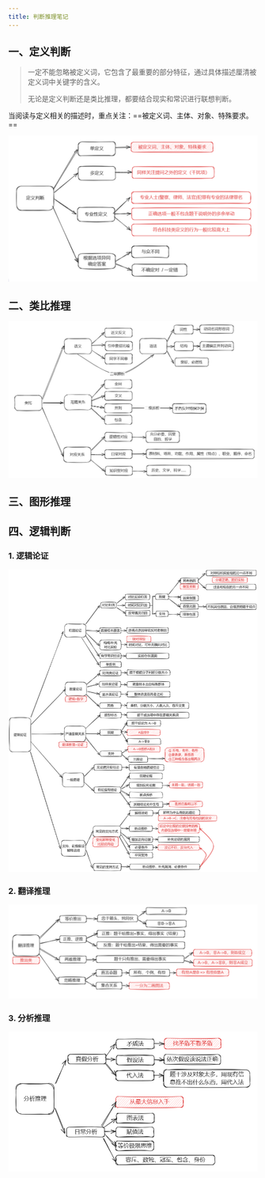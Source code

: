```yaml
---
title: 判断推理笔记
---
```


## 一、定义判断

> 一定不能忽略被定义词，它包含了最重要的部分特征，通过具体描述厘清被定义词中关键字的含义。
>
> 无论是定义判断还是类比推理，都要结合现实和常识进行联想判断。

当阅读与定义相关的描述时，重点关注：==被定义词、主体、对象、特殊要求。==  

![image-20241122200941199](./images/image-20241122200941199.png)

## 二、类比推理

![image-20241122182320969](./images/image-20241122182320969.png)

## 三、图形推理

## 四、逻辑判断

### 1. 逻辑论证

![逻辑论证](./images/逻辑论证.png)

### 2. 翻译推理

![翻译推理](./images/image-20241126220049966.png)

### 3. 分析推理

![分析推理](./images/image-20241127000113574.png)

